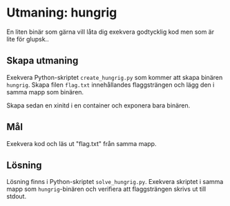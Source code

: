 # Utmaning: hungrig
En liten binär som gärna vill låta dig exekvera godtycklig kod men som är lite för glupsk..

## Skapa utmaning
Exekvera Python-skriptet `create_hungrig.py` som kommer att skapa binären `hungrig`.
Skapa filen `flag.txt` innehållandes flaggsträngen och lägg den i samma mapp som binären.

Skapa sedan en xinitd i en container och exponera bara binären.

## Mål
Exekvera kod och läs ut "flag.txt" från samma mapp.

## Lösning
Lösning finns i Python-skriptet `solve_hungrig.py`. Exekvera skriptet i samma mapp som `hungrig`-binären och verifiera att flaggsträngen 
skrivs ut till stdout.
